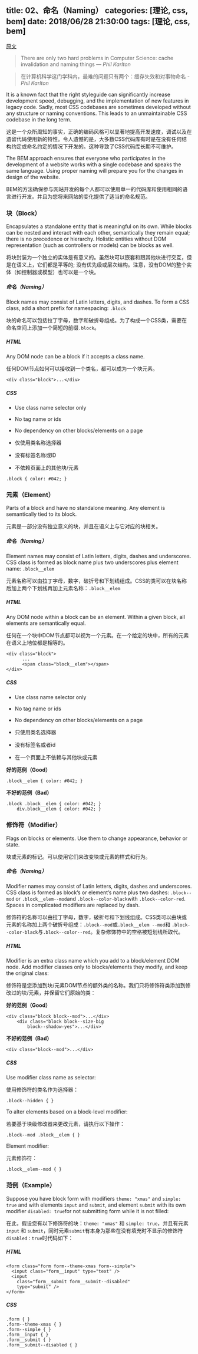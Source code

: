 title: 02、命名（Naming）
categories: [理论, css, bem]
date: 2018/06/28 21:30:00
tags: [理论, css, bem]
---

[原文](http://getbem.com/naming/)

> There are only two hard problems in Computer Science: cache invalidation and naming things — *Phil Karlton*

> 在计算机科学这门学科内，最难的问题只有两个：缓存失效和对事物命名 - *Phil Karlton*

It is a known fact that the right styleguide can significantly increase development speed, debugging, and the implementation of new features in legacy code. Sadly, most CSS codebases are sometimes developed without any structure or naming conventions. This leads to an unmaintainable CSS codebase in the long term.

这是一个众所周知的事实，正确的编码风格可以显著地提高开发速度，调试以及在遗留代码使用新的特性。令人遗憾的是，大多数CSS代码库有时是在没有任何结构约定或命名约定的情况下开发的。这种导致了CSS代码库长期不可维护。

The BEM approach ensures that everyone who participates in the development of a website works with a single codebase and speaks the same language. Using proper naming will prepare you for the changes in design of the website.

BEM的方法确保参与网站开发的每个人都可以使用单一的代码库和使用相同的语言进行开发。并且为您将来网站的变化提供了适当的命名规范。

### 块（Block）

Encapsulates a standalone entity that is meaningful on its own. While blocks can be nested and interact with each other, semantically they remain equal; there is no precedence or hierarchy. Holistic entities without DOM representation (such as controllers or models) can be blocks as well.

将块封装为一个独立的实体是有意义的。虽然块可以嵌套和跟其他块进行交互，但是在语义上，它们都是平等的; 没有优先级或层次结构。注意，没有DOM的整个实体（如控制器或模型）也可以是一个块。

##### 命名（Naming）

Block names may consist of Latin letters, digits, and dashes. To form a CSS class, add a short prefix for namespacing: `.block`

块的命名可以包括拉丁字母，数字和破折号组成。为了构成一个CSS类，需要在命名空间上添加一个简短的前缀`.block`。

##### HTML

Any DOM node can be a block if it accepts a class name.

任何DOM节点如何可以接收到一个类名，都可以成为一个块元素。

```
<div class="block">...</div>
```

##### CSS

* Use class name selector only
* No tag name or ids
* No dependency on other blocks/elements on a page

* 仅使用类名称选择器
* 没有标签名称或ID
* 不依赖页面上的其他块/元素

```
.block { color: #042; }
```

### 元素（Element）

Parts of a block and have no standalone meaning. Any element is semantically tied to its block.

元素是一部分没有独立意义的块，并且在语义上与它对应的块相关。

##### 命名（Naming）

Element names may consist of Latin letters, digits, dashes and underscores. CSS class is formed as block name plus two underscores plus element name: `.block__elem`

元素名称可以由拉丁字母，数字，破折号和下划线组成。CSS的类可以在块名称后加上两个下划线再加上元素名称：`.block__elem`

##### HTML

Any DOM node within a block can be an element. Within a given block, all elements are semantically equal.

任何在一个块中DOM节点都可以视为一个元素。在一个给定的块中，所有的元素在语义上地位都是相等的。

```
<div class="block">
	  ...
	  <span class="block__elem"></span>
</div>
```

##### CSS

* Use class name selector only
* No tag name or ids
* No dependency on other blocks/elements on a page


* 只使用类名选择器
* 没有标签名或者id
* 在一个页面上不依赖与其他块或元素

**好的范例（Good）**

```
.block__elem { color: #042; }
```

**不好的范例（Bad）**

```
.block .block__elem { color: #042; }
	div.block__elem { color: #042; }
```

### 修饰符（Modifier）

Flags on blocks or elements. Use them to change appearance, behavior or state.

块或元素的标记。可以使用它们来改变块或元素的样式和行为。


##### 命名（Naming）

Modifier names may consist of Latin letters, digits, dashes and underscores. CSS class is formed as block’s or element’s name plus two dashes: `.block--mod` or `.block__elem--mod`and `.block--color-black`with `.block--color-red`. Spaces in complicated modifiers are replaced by dash.


修饰符的名称可以由拉丁字母，数字，破折号和下划线组成。CSS类可以由块或元素的名称加上两个破折号组成：`.block--mod`或`.block__elem --mod`和 `.block--color-black`与`.block--color--red`。复杂修饰符中的空格被短划线所取代。

##### HTML

Modifier is an extra class name which you add to a block/element DOM node. Add modifier classes only to blocks/elements they modify, and keep the original class:

修饰符是您添加到块/元素DOM节点的额外类的名称。我们只将修饰符类添加到修改过的块/元素，并保留它们原始的类：

**好的范例（Good）**
```
<div class="block block--mod">...</div>
	<div class="block block--size-big
		block--shadow-yes">...</div>
```

**不好的范例（Bad）**

```
<div class="block--mod">...</div>
```

##### CSS

Use modifier class name as selector:

使用修饰符的类名作为选择器：

```
.block--hidden { }
```
To alter elements based on a block-level modifier:

若要基于块级修改器来更改元素，请执行以下操作：

```
.block--mod .block__elem { }
```
Element modifier:

元素修饰符：

```
.block__elem--mod { }
```

### 范例（Example）

Suppose you have block form with modifiers `theme: "xmas"` and `simple: true` and with elements `input` and `submit`, and element `submit` with its own modifier `disabled: true`for not submitting form while it is not filled:

在此，假设您有以下修饰符的块：`theme: "xmas"` 和 `simple: true`，并且有元素`input` 和 `submit`，同时元素`submit`有本身为那些在没有填充时不显示的修饰符`disabled：true`时代码如下：

##### HTML
```
<form class="form form--theme-xmas form--simple">
  <input class="form__input" type="text" />
  <input
    class="form__submit form__submit--disabled"
    type="submit" />
</form>
```

##### CSS
```
.form { }
.form--theme-xmas { }
.form--simple { }
.form__input { }
.form__submit { }
.form__submit--disabled { }
```








